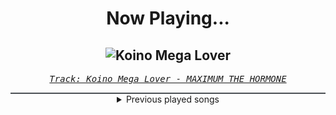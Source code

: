 <div align="center"> 
<h1>Now Playing...</h1>

![Koino Mega Lover](https://i.scdn.co/image/ab67616d00001e026686bf5b2e62ef26ec0d0ea4)
--
_<samp><a href="https://open.spotify.com/track/2FGJsygiQplOyghzm99BWZ">Track: Koino Mega Lover - MAXIMUM THE HORMONE</a></samp>_

<div style="border: 1px #4B5054 solid"></div>
<details>
  <summary>
    Previous played songs
  </summary>
  <table>
    <thead>
      <tr>
        <th>
          Artist
        </th>
        <th>
          Song
        </th>
        <th>
          Link
        </th>
      </tr>
    </thead>
    <tbody>
      <tr><td>MAXIMUM THE HORMONE</td><td>Koino Mega Lover</td><td><a href="https://open.spotify.com/track/2FGJsygiQplOyghzm99BWZ">https://open.spotify.com/track/2FGJsygiQplOyghzm99BWZ</a></td></tr><tr><td>BAND-MAID</td><td>Bestie</td><td><a href="https://open.spotify.com/track/2x09X8xcW4grY3mBvvHmLp">https://open.spotify.com/track/2x09X8xcW4grY3mBvvHmLp</a></td></tr><tr><td>SiM</td><td>Devil in Your Heart</td><td><a href="https://open.spotify.com/track/3w8qOAwbHF6zYeYT7pj7DI">https://open.spotify.com/track/3w8qOAwbHF6zYeYT7pj7DI</a></td></tr><tr><td>Fear, and Loathing in Las Vegas</td><td>Let Me Hear</td><td><a href="https://open.spotify.com/track/1llkMtLL4vbe0pr3NV2ckg">https://open.spotify.com/track/1llkMtLL4vbe0pr3NV2ckg</a></td></tr><tr><td>Crossfaith</td><td>My Own Salvation</td><td><a href="https://open.spotify.com/track/3WnaJxGjAhL0DQfGttR63X">https://open.spotify.com/track/3WnaJxGjAhL0DQfGttR63X</a></td></tr><tr><td>coldrain</td><td>From Today</td><td><a href="https://open.spotify.com/track/7qLbPd5yhm0Vne45PXPabV">https://open.spotify.com/track/7qLbPd5yhm0Vne45PXPabV</a></td></tr><tr><td>MAN WITH A MISSION</td><td>絆ノ奇跡</td><td><a href="https://open.spotify.com/track/2VBLFxCUyFp5BfmsZpxcis">https://open.spotify.com/track/2VBLFxCUyFp5BfmsZpxcis</a></td></tr><tr><td>FZMZ</td><td>BROKEN GAMES</td><td><a href="https://open.spotify.com/track/77OLrw9sVVNHxnceM9q1i5">https://open.spotify.com/track/77OLrw9sVVNHxnceM9q1i5</a></td></tr><tr><td>The fin.</td><td>Towards the Sun</td><td><a href="https://open.spotify.com/track/2zyuGfLT59ta5ToqqDsIXJ">https://open.spotify.com/track/2zyuGfLT59ta5ToqqDsIXJ</a></td></tr><tr><td>go!go!vanillas</td><td>Shake</td><td><a href="https://open.spotify.com/track/10sPBoUKctG07bmRmhgcr6">https://open.spotify.com/track/10sPBoUKctG07bmRmhgcr6</a></td></tr><tr><td>MAXIMUM THE HORMONE</td><td>Zetsubou Billy</td><td><a href="https://open.spotify.com/track/3XurIE0l1l09XBxWmr4ubL">https://open.spotify.com/track/3XurIE0l1l09XBxWmr4ubL</a></td></tr><tr><td>BABYMETAL</td><td>METALI!! - feat. Tom Morello</td><td><a href="https://open.spotify.com/track/3PNuq4zUgDMTqdBuGeg50m">https://open.spotify.com/track/3PNuq4zUgDMTqdBuGeg50m</a></td></tr><tr><td>coldrain</td><td>PARADISE (Kill The Silence)</td><td><a href="https://open.spotify.com/track/1YLnHvUtdMN91dmwFE5ueh">https://open.spotify.com/track/1YLnHvUtdMN91dmwFE5ueh</a></td></tr><tr><td>Sunny Day Service</td><td>Pure Green</td><td><a href="https://open.spotify.com/track/1ev6s0JmkzU4fiktiP3nNn">https://open.spotify.com/track/1ev6s0JmkzU4fiktiP3nNn</a></td></tr><tr><td>花冷え。</td><td>お先に失礼します。</td><td><a href="https://open.spotify.com/track/51o21I12ZFahXaCviz95M6">https://open.spotify.com/track/51o21I12ZFahXaCviz95M6</a></td></tr><tr><td>envy</td><td>Beyond the Raindrops</td><td><a href="https://open.spotify.com/track/3hnDvAqMLJkyT3UP52WMEC">https://open.spotify.com/track/3hnDvAqMLJkyT3UP52WMEC</a></td></tr><tr><td>ASIAN KUNG-FU GENERATION</td><td>リライト</td><td><a href="https://open.spotify.com/track/19I5ZcQ9LfLStcGLR73kpB">https://open.spotify.com/track/19I5ZcQ9LfLStcGLR73kpB</a></td></tr><tr><td>LiSA</td><td>MAKE A MiRACLE</td><td><a href="https://open.spotify.com/track/237v95eDjI8vdzByNf1quh">https://open.spotify.com/track/237v95eDjI8vdzByNf1quh</a></td></tr><tr><td>Ryokuoushoku Shakai</td><td>恥ずかしいか青春は</td><td><a href="https://open.spotify.com/track/22eQvkARz49TB9Unclo2b0">https://open.spotify.com/track/22eQvkARz49TB9Unclo2b0</a></td></tr><tr><td>TK from Ling tosite sigure</td><td>誰我為</td><td><a href="https://open.spotify.com/track/3vwgJifwUJHSy7BsvY6puE">https://open.spotify.com/track/3vwgJifwUJHSy7BsvY6puE</a></td></tr>
    </tbody>
  </table>
</details>

</div>
